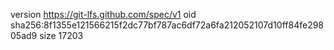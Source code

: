 version https://git-lfs.github.com/spec/v1
oid sha256:8f1355e121566215f2dc77bf787ac6df72a6fa212052107d10ff84fe29805ad9
size 17203
